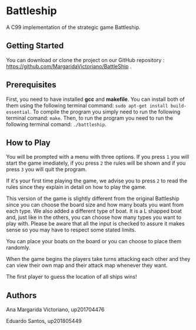 # Battleship
A C99 implementation of the strategic game Battleship.

## Getting Started
You can download or clone the project on our GitHub repository : https://github.com/MargaridaVictoriano/BattleShip .

## Prerequisites
First, you need to have installed **gcc** and **makefile**.
You can install both of them using the following terminal command: `sudo apt-get install build-essential`.
To compile the program you simply need to run the following terminal comand: `make`.
Then, to run the program you need to run the following terminal comand: `./battleship`. 
 
## How to Play
You will be prompted with a menu with three options. If you press `1` you will start the game imediately, if you press  `2` the rules will be shown and if you press `3` you will quit the program.

If it's your first time playing the game,  we advise you to press `2` to read the rules since they explain in detail on how to play the game.

This version of the game is slightly different from the original Battleship since you can choose the board size and how many boats you want from each type. We also added a different type of boat. It is a L shapped boat and, just like in the others, you can choose how many types you want to play with. Please be aware that all the input is checked to assure it makes sense so you may have to respect some stated limits.

You can place your boats on the board or you can choose to place them randomly.

When the game begins the players take turns attacking each other and they can view their own map and their attack map whenever they want.

The first player to guess the location of all ships wins!

## Authors
Ana Margarida Victoriano, up201704476

Eduardo Santos, up201805449
